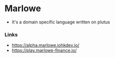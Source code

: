 # Marlowe

- It's a domain specific language written on plutus

### Links

- https://alpha.marlowe.iohkdev.io/
- https://play.marlowe-finance.io/
